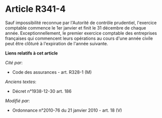 # Article R341-4

Sauf impossibilité reconnue par l'Autorité de contrôle prudentiel, l'exercice comptable commence le 1er janvier et finit le
31 décembre de chaque année. Exceptionnellement, le premier exercice comptable des entreprises françaises qui commencent
leurs opérations au cours d'une année civile peut être clôturé à l'expiration de l'année suivante.

**Liens relatifs à cet article**

_Cité par_:

  - Code des assurances - art. R328-1 (M)

_Anciens textes_:

  - Décret n°1938-12-30 art. 186

_Modifié par_:

  - Ordonnance n°2010-76 du 21 janvier 2010 - art. 18 (V)
